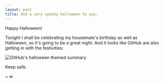 ```yaml
---
layout: post
title: And a very spooky halloween to you.
---
```


Happy Halloween!

Tonight I shall be celebrating my housemate's birthday as well as Halloween, so it's going to be a great night. 
And it looks like GitHub are also getting in with the festivities:

<img src="{{site.baseurl}}/images/github_halloween.png" alt="GitHub's halloween themed summary" class="blog-image">

Keep safe.

~ w